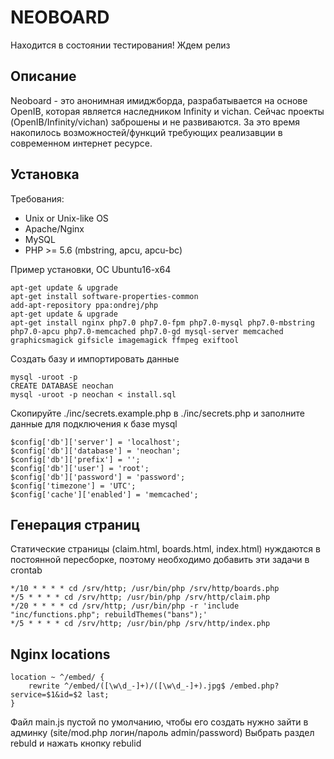 NEOBOARD 
========================================================
Находится в состоянии тестирования! Ждем релиз


Описание
------------
Neoboard - это анонимная имиджборда, разрабатывается на основе OpenIB, которая является наследником Infinity и vichan. 
Сейчас проекты (OpenIB/Infinity/vichan)  заброшены и не развиваются. За это время накопилось возможностей/функций требующих реализавции в современном интернет ресурсе.



Установка
------------
Требования:

* Unix or Unix-like OS
* Apache/Nginx
* MySQL
* PHP >= 5.6 (mbstring, apcu, apcu-bc)

Пример установки, ОС Ubuntu16-x64

```
apt-get update & upgrade
apt-get install software-properties-common
add-apt-repository ppa:ondrej/php
apt-get update & upgrade
apt-get install nginx php7.0 php7.0-fpm php7.0-mysql php7.0-mbstring php7.0-apcu php7.0-memcached php7.0-gd mysql-server memcached graphicsmagick gifsicle imagemagick ffmpeg exiftool
```

Создать базу и импортировать данные
```
mysql -uroot -p
CREATE DATABASE neochan
mysql -uroot -p neochan < install.sql
```


Скопируйте ./inc/secrets.example.php в ./inc/secrets.php
и заполните данные для подключения к базе mysql

```
$config['db']['server'] = 'localhost';
$config['db']['database'] = 'neochan';
$config['db']['prefix'] = '';
$config['db']['user'] = 'root';
$config['db']['password'] = 'password';
$config['timezone'] = 'UTC';
$config['cache']['enabled'] = 'memcached';
```



Генерация страниц
------------
Статические страницы (claim.html, boards.html, index.html) нуждаются в постоянной пересборке, 
поэтому необходимо добавить эти задачи в crontab 

```cron
*/10 * * * * cd /srv/http; /usr/bin/php /srv/http/boards.php
*/5 * * * * cd /srv/http; /usr/bin/php /srv/http/claim.php
*/20 * * * * cd /srv/http; /usr/bin/php -r 'include "inc/functions.php"; rebuildThemes("bans");'
*/5 * * * * cd /srv/http; /usr/bin/php /srv/http/index.php
```

Nginx locations
------------
```
location ~ ^/embed/ {
    rewrite ^/embed/([\w\d_-]+)/([\w\d_-]+).jpg$ /embed.php?service=$1&id=$2 last;
}
```



Файл main.js пустой по умолчанию, чтобы его создать нужно зайти в админку (site/mod.php логин/пароль admin/password)
Выбрать раздел rebuld и нажать кнопку rebulid   

